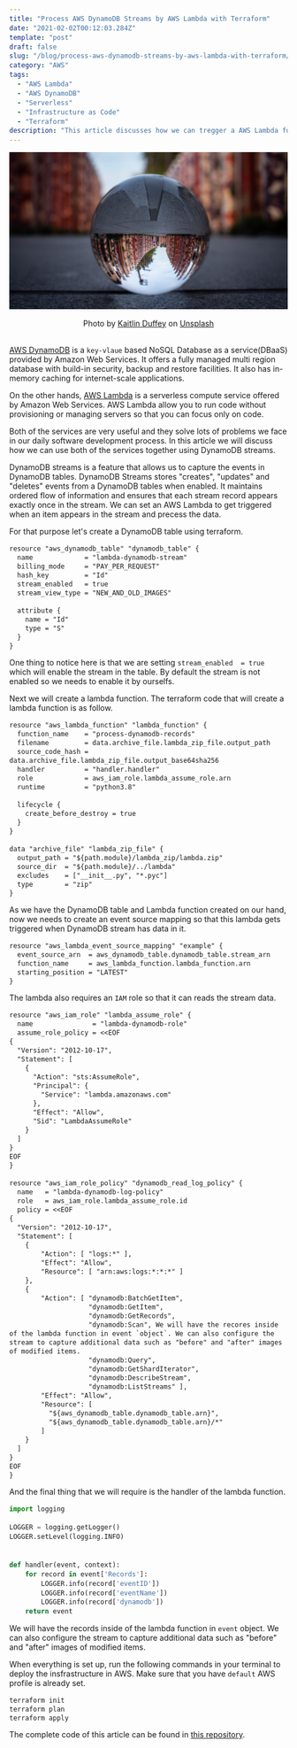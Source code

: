 ```yaml
---
title: "Process AWS DynamoDB Streams by AWS Lambda with Terraform"
date: "2021-02-02T00:12:03.284Z"
template: "post"
draft: false
slug: "/blog/process-aws-dynamodb-streams-by-aws-lambda-with-terraform/"
category: "AWS"
tags:
  - "AWS Lambda"
  - "AWS DynamoDB"
  - "Serverless"
  - "Infrastructure as Code"
  - "Terraform"
description: "This article discusses how we can tregger a AWS Lambda function from DynamoDB tables using DynamoDB Streams."
---
```


![Process AWS DynamoDB Streams by AWS Lambda with Terraform](/media/unsplash/process-aws-dynamodb-streams-by-aws-lambda.jpg "Process AWS DynamoDB Streams by AWS Lambda with Terraform")
<center><span>Photo by <a href="https://unsplash.com/@kaitduffey17?utm_source=unsplash&amp;utm_medium=referral&amp;utm_content=creditCopyText">Kaitlin Duffey</a> on <a href="https://unsplash.com/?utm_source=unsplash&amp;utm_medium=referral&amp;utm_content=creditCopyText">Unsplash</a></span>
</center>
<br>

[AWS DynamoDB](https://aws.amazon.com/dynamodb/ "AWS DynamoDB") is a `key-vlaue` based NoSQL Database as a service(DBaaS) provided by Amazon Web Services. It offers a fully managed multi region database with build-in security, backup and restore facilities. It also has in-memory caching for internet-scale applications.

On the other hands, [AWS Lambda](https://aws.amazon.com/lambda/ "AWS Lambda") is a serverless compute service offered by Amazon Web Services. AWS Lambda allow you to run code without provisioning or managing servers so that you can focus only on code.

Both of the services are very useful and they solve lots of problems we face in our daily software development process. In this article we will discuss how we can use both of the services together using DynamoDB streams.

DynamoDB streams is a feature that allows us to capture the events in DynamoDB tables. DynamoDB Streams stores "creates", "updates" and "deletes" events from a DynamoDB tables when enabled. It maintains ordered flow of information and ensures that each stream record appears exactly once in the stream. We can set an AWS Lambda to get triggered when an item appears in the stream and precess the data.

For that purpose let's create a DynamoDB table using terraform.

```
resource "aws_dynamodb_table" "dynamodb_table" {
  name             = "lambda-dynamodb-stream"
  billing_mode     = "PAY_PER_REQUEST"
  hash_key         = "Id"
  stream_enabled   = true
  stream_view_type = "NEW_AND_OLD_IMAGES"

  attribute {
    name = "Id"
    type = "S"
  }
}
```
One thing to notice here is that we are setting `stream_enabled  = true` which will enable the stream in the table. By default the stream is not enabled so we needs to enable it by ourselfs.

Next we will create a lambda function. The terraform code that will create a lambda function is as follow.
```
resource "aws_lambda_function" "lambda_function" {
  function_name    = "process-dynamodb-records"
  filename         = data.archive_file.lambda_zip_file.output_path
  source_code_hash = data.archive_file.lambda_zip_file.output_base64sha256
  handler          = "handler.handler"
  role             = aws_iam_role.lambda_assume_role.arn
  runtime          = "python3.8"

  lifecycle {
    create_before_destroy = true
  }
}

data "archive_file" "lambda_zip_file" {
  output_path = "${path.module}/lambda_zip/lambda.zip"
  source_dir  = "${path.module}/../lambda"
  excludes    = ["__init__.py", "*.pyc"]
  type        = "zip"
}
```

As we have the DynamoDB table and Lambda function created on our hand, now we needs to create an event source mapping so that this lambda gets triggered when DynamoDB stream has data in it.
```
resource "aws_lambda_event_source_mapping" "example" {
  event_source_arn  = aws_dynamodb_table.dynamodb_table.stream_arn
  function_name     = aws_lambda_function.lambda_function.arn
  starting_position = "LATEST"
}
```

The lambda also requires an `IAM` role so that it can reads the stream data.
```
resource "aws_iam_role" "lambda_assume_role" {
  name               = "lambda-dynamodb-role"
  assume_role_policy = <<EOF
{
  "Version": "2012-10-17",
  "Statement": [
    {
      "Action": "sts:AssumeRole",
      "Principal": {
        "Service": "lambda.amazonaws.com"
      },
      "Effect": "Allow",
      "Sid": "LambdaAssumeRole"
    }
  ]
}
EOF
}

resource "aws_iam_role_policy" "dynamodb_read_log_policy" {
  name   = "lambda-dynamodb-log-policy"
  role   = aws_iam_role.lambda_assume_role.id
  policy = <<EOF
{
  "Version": "2012-10-17",
  "Statement": [
    {
        "Action": [ "logs:*" ],
        "Effect": "Allow",
        "Resource": [ "arn:aws:logs:*:*:*" ]
    },
    {
        "Action": [ "dynamodb:BatchGetItem",
                    "dynamodb:GetItem",
                    "dynamodb:GetRecords",
                    "dynamodb:Scan", We will have the recores inside of the lambda function in event `object`. We can also configure the stream to capture additional data such as "before" and "after" images of modified items.
                    "dynamodb:Query",
                    "dynamodb:GetShardIterator",
                    "dynamodb:DescribeStream",
                    "dynamodb:ListStreams" ],
        "Effect": "Allow",
        "Resource": [
          "${aws_dynamodb_table.dynamodb_table.arn}",
          "${aws_dynamodb_table.dynamodb_table.arn}/*"
        ]
    }
  ]
}
EOF
}
```

And the final thing that we will require is the handler of the lambda function.
```python
import logging

LOGGER = logging.getLogger()
LOGGER.setLevel(logging.INFO)


def handler(event, context):
    for record in event['Records']:
        LOGGER.info(record['eventID'])
        LOGGER.info(record['eventName'])
        LOGGER.info(record['dynamodb'])
    return event
```
We will have the records inside of the lambda function in `event` object. We can also configure the stream to capture additional data such as "before" and "after" images of modified items.

When everything is set up, run the following commands in your terminal to deploy the insfrastructure in AWS. Make sure that you have `default` AWS profile is already set.
```
terraform init
terraform plan
terraform apply
```


The complete code of this article can be found in [this repository](https://github.com/nahidsaikat/blog-post-code/tree/master/process-aws-dynamodb-streams-by-aws-lambda-with-terraform "GitHub").
